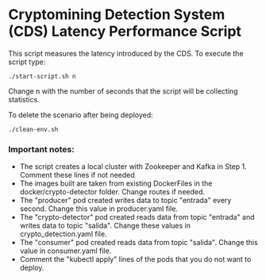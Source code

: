 # Cryptomining Detection System (CDS) Latency Performance Script
This script measures the latency introduced by the CDS. To execute the script type:
```
./start-script.sh n
```
Change n with the number of seconds that the script will be collecting statistics.

To delete the scenario after being deployed:
```
./clean-env.sh
```

### Important notes:
- The script creates a local cluster with Zookeeper and Kafka in Step 1. Comment these lines if not needed
- The images built are taken from existing DockerFiles in the docker/crypto-detector folder. Change routes if needed.
- The "producer" pod created writes data to topic "entrada" every second. Change this value in producer.yaml file. 
- The "crypto-detector" pod created reads data from topic "entrada" and writes data to topic "salida". Change these values in crypto_detection.yaml file. 
- The "consumer" pod created reads data from topic "salida". Change this value in consumer.yaml file. 
- Comment the "kubectl apply" lines of the pods that you do not want to deploy.
